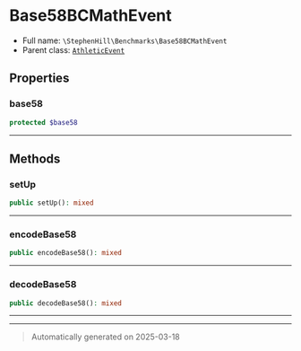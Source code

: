 
# Base58BCMathEvent





* Full name: `\StephenHill\Benchmarks\Base58BCMathEvent`
* Parent class: [`AthleticEvent`](../../Athletic/AthleticEvent.md)



## Properties


### base58



```php
protected $base58
```






***

## Methods


### setUp



```php
public setUp(): mixed
```












***

### encodeBase58



```php
public encodeBase58(): mixed
```












***

### decodeBase58



```php
public decodeBase58(): mixed
```












***


***
> Automatically generated on 2025-03-18
